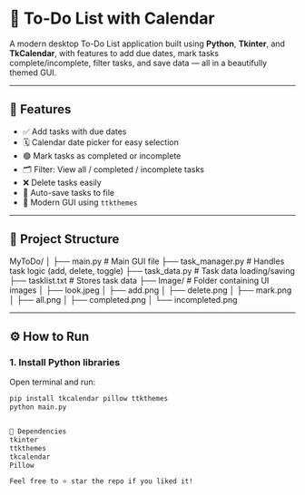 # 📝 To-Do List with Calendar

A modern desktop To-Do List application built using **Python**, **Tkinter**, and **TkCalendar**, with features to add due dates, mark tasks complete/incomplete, filter tasks, and save data — all in a beautifully themed GUI.

---

## 🚀 Features

- ✅ Add tasks with due dates  
- 🗓️ Calendar date picker for easy selection  
- 🟢 Mark tasks as completed or incomplete  
- 🗂️ Filter: View all / completed / incomplete tasks  
- ❌ Delete tasks easily  
- 💾 Auto-save tasks to file  
- 🎨 Modern GUI using `ttkthemes`

---

## 📂 Project Structure

MyToDo/
│
├── main.py # Main GUI file
├── task_manager.py # Handles task logic (add, delete, toggle)
├── task_data.py # Task data loading/saving
├── tasklist.txt # Stores task data
├── Image/ # Folder containing UI images
│ ├── look.jpeg
│ ├── add.png
│ ├── delete.png
│ ├── mark.png
│ ├── all.png
│ ├── completed.png
│ └── incompleted.png


---

## ⚙️ How to Run

### 1. Install Python libraries
Open terminal and run:

```bash
pip install tkcalendar pillow ttkthemes
python main.py


🧠 Dependencies
tkinter
ttkthemes
tkcalendar
Pillow

Feel free to ⭐ star the repo if you liked it!
